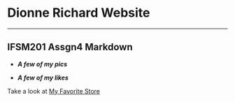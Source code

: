 # Dionne Richard Website

-------------------------

## IFSM201 Assgn4 Markdown

+ ***A few of my pics***

+ ***A few of my likes***

Take a look at [My Favorite Store](https://www.amazon.com)

